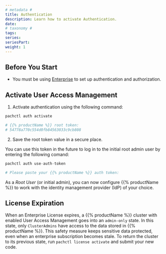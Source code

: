 ```yaml
---
# metadata # 
title: Authentication
description: Learn how to activate Authentication.
date: 
# taxonomy #
tags: 
series:
seriesPart:
weight: 1
---
```

## Before You Start 

- You must be using [Enterprise](../../../) to set up authentication and authorization. 

## Activate User Access Management

1. Activate authentication using the following command:

```s
pachctl auth activate 

# {{% productName %}} root token:
# 54778a770c554d0fb84563033c9cb808
```
2. Save the root token value in a secure place.

You can use this token in the future to log in to the initial root admin user by entering the following comand: 

```s
pachctl auth use-auth-token

# Please paste your {{% productName %}} auth token:
```

As a *Root User* (or initial admin), 
you can now configure {{% productName %}} to work with
the identity management provider (IdP) of your choice.

## License Expiration 
When an Enterprise License expires, a
{{% productName %}} cluster with enabled User Access Management goes into an
`admin-only` state. In this state, only `ClusterAdmins` have
access to the data stored in {{% productName %}}. This safety measure keeps sensitive data protected, even when an enterprise subscription becomes stale. To return the cluster to its previous state, run `pachctl license activate` and submit your new code.

